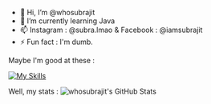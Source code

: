 - 👋 Hi, I’m @whosubrajit
- 🌱 I’m currently learning Java
- 📫 Instagram : @subra.lmao & Facebook : @iamsubrajit
- ⚡ Fun fact : I'm dumb.

Maybe I'm good at these :

[![My Skills](https://skillicons.dev/icons?i=java,ae,pr)](https://skillicons.dev)

Well, my stats :
<img src="https://github-readme-stats.vercel.app/api?username=whosubrajit&theme=tokyonight&show_icons=true&hide_border=true&count_private=true" alt="whosubrajit's GitHub Stats" />
<!---
whosubrajit/whosubrajit is a ✨ special ✨ repository because its `README.md` (this file) appears on your GitHub profile.
You can click the Preview link to take a look at your changes.
--->

